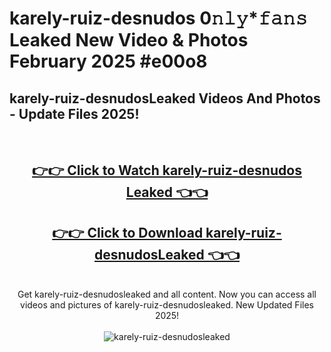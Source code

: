 # karely-ruiz-desnudos 0𝚗𝚕𝚢*𝚏𝚊𝚗𝚜 Leaked New Video & Photos February 2025 #e00o8

<h2>karely-ruiz-desnudosLeaked Videos And Photos - Update Files 2025!</h2>
<br>
<div align="center">
<h2><a href="https://mediaupload.pro?title=karely-ruiz-desnudos&ref=11F" rel="nofollow">👉👉 Click to Watch karely-ruiz-desnudos Leaked 👈👈</a></h2>
<h2><a href="https://mediaupload.pro?title=karely-ruiz-desnudos&ref=11F" rel="nofollow">👉👉 Click to Download karely-ruiz-desnudosLeaked 👈👈</a></h2>
<br>
Get karely-ruiz-desnudosleaked and all content. Now you can access all videos and pictures of karely-ruiz-desnudosleaked. New Updated Files 2025!
<br>
<br>
<a href="https://mediaupload.pro?title=karely-ruiz-desnudos&ref=11F" rel="nofollow" data-target="animated-image.originalLink"><img src="https://i.ibb.co/Gkj2r4b/banner.png" alt="karely-ruiz-desnudosleaked" style="max-width: 100%; display: inline-block;" data-target="animated-image.originalImage"></a>
</div>
<br>

